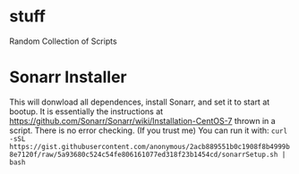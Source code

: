 # stuff
Random Collection of Scripts

# Sonarr Installer
This will donwload all dependences, install Sonarr, and set it to start at bootup. It is essentially the instructions at  https://github.com/Sonarr/Sonarr/wiki/Installation-CentOS-7 thrown in a script. There is no error checking. (If you trust me) You can run it with: 
``` curl -sSL https://gist.githubusercontent.com/anonymous/2acb889551b0c1908f8b4999b8e7120f/raw/5a93680c524c54fe806161077ed318f23b1454cd/sonarrSetup.sh | bash ```
